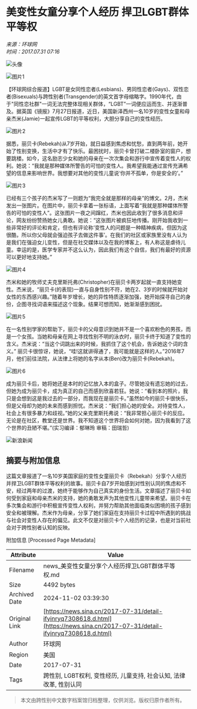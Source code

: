 # 美变性女童分享个人经历 捍卫LGBT群体平等权

*来源：环球网*  
*时间：2017.07.31 07:16*

![头像](//n.sinaimg.cn/default/622af858/20181010/default_avatar.jpg)

![图片1](//k.sinaimg.cn/n/translate/20170731/xbrz-fyiphwc3951017.jpg/w700d1q75cms.jpg?by=cms_fixed_width)

【环球网综合报道】LGBT是女同性恋者(Lesbians)、男同性恋者(Gays)、双性恋者(Bisexuals)与跨性别者(Transgender)的英文首字母缩略字。1990年代，由于"同性恋社群"一词无法完整体现相关群体，“LGBT”一词便应运而生、并逐渐普及。据英国《镜报》7月27日报道，近日，美国新泽西州一名10岁的变性女童和母亲杰米(Jamie)一起宣传LGBT的平等权利，大胆分享自己的变性经历。

![图片2](//k.sinaimg.cn/n/translate/20170731/ZTGv-fyiphwc3951022.jpg/w700d1q75cms.jpg?by=cms_fixed_width)

据悉，丽贝卡(Rebekah)从7岁开始，就日益感到焦虑和忧愁，直到两年前，她开始了性别变换，生活中才有了快乐。最困扰时，丽贝卡曾打破二楼卧室的窗户，想要跳楼。如今，这名励志少女和她的母亲在一次次集会和游行中宣传着变性人的权利。她说：“我就是那种媒体所警告的可怕的变性人。我希望我能通过宣传充满希望的信息来影响世界。我想要对其他的变性儿童说‘你并不孤单，你是安全的’。”

![图片3](//k.sinaimg.cn/n/translate/20170731/yh1Q-fyiphwc3951028.jpg/w700d1q75cms.jpg?by=cms_fixed_width)

已经有三个孩子的杰米写了一则题为“我完全就是那样的母亲”的博文。2月，杰米发出一张图片。在图片中，丽贝卡拿着一张标语，上面写着“我就是那种媒体所警告的可怕的变性人”。这张图片一夜之间蹿红，杰米也因此收到了很多消息和评论，网友纷纷赞扬她女儿勇敢。她说：“这张图片被疯狂地传播。刚开始我收到一些非常好的评论和肯定，但也有评论称‘变性人的问题是一种精神疾病，但因为这很酷，所以你父母就会强迫孩子去做这件事’。在我们的社区或家族里没有人认为是我们在强迫女儿变性，但是在社交媒体以及在我的博客上，有人称这是虐待儿童。幸运的是，医学专家并不这么认为，因此我们有这个自信，我们有最好的资源可以更好地支持她。”

![图片4](//k.sinaimg.cn/n/translate/20170731/FsxN-fyinvyk2585087.jpg/w700d1q75cms.jpg?by=cms_fixed_width)

杰米和她的牧师丈夫克里斯托弗(Christopher)在丽贝卡两岁起就一直支持她变性。杰米说，“丽贝卡(的表现)一直与自身性别不符，她在2、3岁的时候就开始对女性的东西感兴趣。”随着年岁增长，她的异性特质逐渐加强，她开始探寻自己的身份，企图寻找词语来描述这个现象。结果可想而知，她渐渐感到困扰。

![图片5](//k.sinaimg.cn/n/translate/20170731/cQKd-fyinvys9414654.jpg/w700d1q75cms.jpg?by=cms_fixed_width)

在一名性别学家的帮助下，丽贝卡的父母意识到她并不是一个喜欢粉色的男孩，而是一个女孩。当她和母亲在网上寻找性别不明的泳衣时，丽贝卡终于知道了变性的含义。杰米说：“当这个词跳出来的时候，我抓住了这个机会，告诉她这个词的含义。” 丽贝卡很惊讶，她说，“哇!这就讲得通了，我可能就是这样的人。”2016年7月，他们前往法院，从法律上将她的名字从本(Ben)改为丽贝卡(Rebekah)。

![图片6](//k.sinaimg.cn/n/translate/20170731/JlJS-fyinvwu3825120.jpg/w700d1q75cms.jpg?by=cms_fixed_width)

成为丽贝卡后，她将她还是本时的记忆放入本的盒子。尽管她没有遗忘她的过去，但她为成为丽贝卡，成为真正的自己而感到欣喜若狂。她说：“看到本的照片，我只是会想到这是我过去的一部分，而我现在是丽贝卡。”虽然如今的丽贝卡很快乐，但是父母却为她的未来而感到担忧。杰米说：“我们担心她的安全。对待变性人，社会上有很多暴力和歧视。”她的父亲克里斯托弗说：“我非常担心丽贝卡的反应。无论是在社区，教堂还是世界。我不知道这个世界将会如何对她，因为我看到了这个世界的丑陋不堪。”(实习编译：郁琳玲 审稿：田瑞哲)

![新浪新闻](https://n.sinaimg.cn/default/80905340/20200331/sinalogo.png)

## 摘要与附加信息

<!-- tcd_abstract -->
这篇文章报道了一名10岁美国家庭的变性女童丽贝卡（Rebekah）分享个人经历并捍卫LGBT群体平等权利的故事。丽贝卡自7岁开始感到对性别认同的焦虑和不安，经过两年的过渡，她终于能够作为自己真实的身份生活。文章描述了丽贝卡如何受到家庭和母亲杰米的支持，她的勇敢发声为其他变性儿童带来希望。丽贝卡在多次集会和游行中积极宣传变性人权利，并努力帮助其他面临类似困境的孩子感到安全和被理解。杰米作为母亲，分享了她们家庭在支持丽贝卡过程中所遇到的挑战与社会对变性人存在的偏见。此文不仅是对丽贝卡个人经历的记录，也是对当前社会对于跨性别者认知的反映。
<!-- tcd_abstract_end -->

附加信息 [Processed Page Metadata]

| Attribute       | Value                                  |
|-----------------|----------------------------------------|
| Filename        | news_美变性女童分享个人经历捍卫LGBT群体平等权.md                             |
| Size            | 4492 bytes                           |
| Archived Date   | 2024-11-02 03:39:30                             |
| Original Link   | [https://news.sina.cn/2017-07-31/detail-ifyinryq7308618.d.html](https://news.sina.cn/2017-07-31/detail-ifyinryq7308618.d.html)                       |
| Author          | 环球网                               |
| Region          | 美国                               |
| Date            | 2017-07-31                                 |
| Tags            | 跨性别, LGBT权利, 变性经历, 儿童支持, 社会认知, 法律改革, 性别认同                                 |
>
> 本文由跨性别中文数字档案馆归档整理，仅供浏览。版权归原作者所有。
>